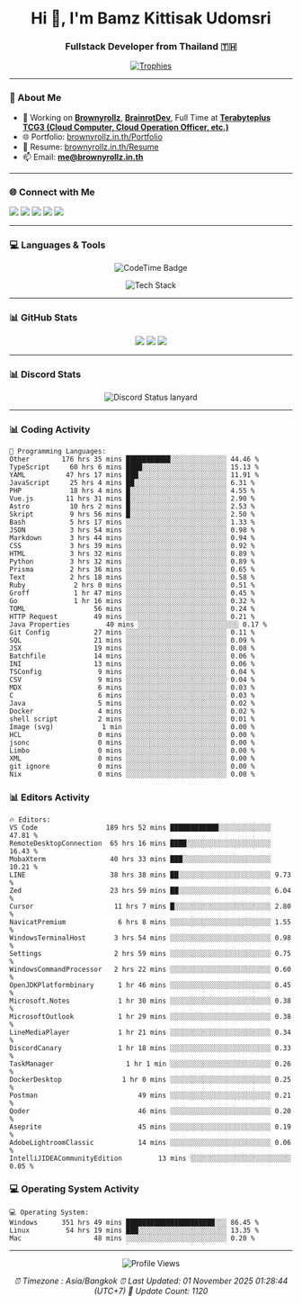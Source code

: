 <h1 align="center">Hi 👋, I'm Bamz Kittisak Udomsri</h1>
<h3 align="center">Fullstack Developer from Thailand 🇹🇭</h3>

<p align="center">
  <a href="https://github.com/ryo-ma/github-profile-trophy">
    <img src="https://github-profile-trophy.vercel.app/?username=brownyroll" alt="Trophies" />
  </a>
</p>

---

### 🔧 About Me

- 🔭 Working on [**Brownyrollz**](https://github.com/Brownyrollz), [**BrainrotDev**](https://github.com/brainrotdev), Full Time at [**Terabyteplus TCG3 (Cloud Computer, Cloud Operation Officer, etc.)**](https://tcloud.in.th)
- 🌐 Portfolio: [brownyrollz.in.th/Portfolio](https://Brownyrollz.in.th/Portfolio)
- 📄 Resume: [brownyrollz.in.th/Resume](https://Brownyrollz.in.th/Resume)
- 📫 Email: **me@brownyrollz.in.th**
---

### 🌐 Connect with Me

<p align="left">
  <a href="https://codepen.io/brownyroll" target="_blank"><img src="https://img.shields.io/badge/CodePen-000?style=for-the-badge&logo=codepen&logoColor=white" /></a>
  <a href="https://fb.com/brownyroll.bbamz" target="_blank"><img src="https://img.shields.io/badge/Facebook-1877F2?style=for-the-badge&logo=facebook&logoColor=white" /></a>
  <a href="https://instagram.com/brownyroll.darkalich" target="_blank"><img src="https://img.shields.io/badge/Instagram-E4405F?style=for-the-badge&logo=instagram&logoColor=white" /></a>
  <a href="https://www.youtube.com/c/brownyrollz" target="_blank"><img src="https://img.shields.io/badge/YouTube-FF0000?style=for-the-badge&logo=youtube&logoColor=white" /></a>
  <a href="https://discord.gg/yyJRFxTXGU" target="_blank"><img src="https://img.shields.io/badge/Discord-5865F2?style=for-the-badge&logo=discord&logoColor=white" /></a>
</p>

---

### 💻 Languages & Tools

<p align="center">
  <img href="https://codetime.dev" alt="CodeTime Badge" src="https://shields.jannchie.com/endpoint?style=flat&color=222&url=https%3A%2F%2Fapi.codetime.dev%2Fv3%2Fusers%2Fshield%3Fuid%3D34055">
  <br/>
  <!--START_SECTION:tech-->
<p align="center">
  <img src="https://skillicons.dev/icons?i=html,css,js,ts,react,nextjs,nodejs,vue,php,laravel,dotnet,django,tailwind,bootstrap,express,arduino,mysql,sqlite,mongodb,nginx,docker,git,linux,figma,postman,astro,bash,bun,cloudflare,discord,discordjs" alt="Tech Stack" />
</p>
<!--END_SECTION:tech-->
</p>

---

### 📊 GitHub Stats

<p align="center">
  <img src="https://github-readme-stats.vercel.app/api?username=brownyroll&show_icons=true" />
  <img src="https://github-readme-stats.vercel.app/api/top-langs/?username=brownyroll&layout=compact" />
  <img src="https://github-readme-streak-stats.herokuapp.com/?user=brownyroll" />
</p>

---

### 📊 Discord Stats

<p align="center">
     <img alt='Discord Status lanyard' src='https://lanyard.cnrad.dev/api/280676963885121536' />
</p>

---

<p align="center">


### 📊 Coding Activity

<!--START_SECTION:waka-->
```text
💬 Programming Languages:
Other        176 hrs 35 mins ███████████░░░░░░░░░░░░░░ 44.46 %
TypeScript     60 hrs 6 mins ████░░░░░░░░░░░░░░░░░░░░░ 15.13 %
YAML          47 hrs 17 mins ███░░░░░░░░░░░░░░░░░░░░░░ 11.91 %
JavaScript     25 hrs 4 mins ██░░░░░░░░░░░░░░░░░░░░░░░ 6.31 %
PHP            18 hrs 4 mins █░░░░░░░░░░░░░░░░░░░░░░░░ 4.55 %
Vue.js        11 hrs 31 mins █░░░░░░░░░░░░░░░░░░░░░░░░ 2.90 %
Astro          10 hrs 2 mins █░░░░░░░░░░░░░░░░░░░░░░░░ 2.53 %
Skript         9 hrs 56 mins █░░░░░░░░░░░░░░░░░░░░░░░░ 2.50 %
Bash           5 hrs 17 mins ░░░░░░░░░░░░░░░░░░░░░░░░░ 1.33 %
JSON           3 hrs 54 mins ░░░░░░░░░░░░░░░░░░░░░░░░░ 0.98 %
Markdown       3 hrs 44 mins ░░░░░░░░░░░░░░░░░░░░░░░░░ 0.94 %
CSS            3 hrs 39 mins ░░░░░░░░░░░░░░░░░░░░░░░░░ 0.92 %
HTML           3 hrs 32 mins ░░░░░░░░░░░░░░░░░░░░░░░░░ 0.89 %
Python         3 hrs 32 mins ░░░░░░░░░░░░░░░░░░░░░░░░░ 0.89 %
Prisma         2 hrs 36 mins ░░░░░░░░░░░░░░░░░░░░░░░░░ 0.65 %
Text           2 hrs 18 mins ░░░░░░░░░░░░░░░░░░░░░░░░░ 0.58 %
Ruby            2 hrs 0 mins ░░░░░░░░░░░░░░░░░░░░░░░░░ 0.51 %
Groff           1 hr 47 mins ░░░░░░░░░░░░░░░░░░░░░░░░░ 0.45 %
Go              1 hr 16 mins ░░░░░░░░░░░░░░░░░░░░░░░░░ 0.32 %
TOML                 56 mins ░░░░░░░░░░░░░░░░░░░░░░░░░ 0.24 %
HTTP Request         49 mins ░░░░░░░░░░░░░░░░░░░░░░░░░ 0.21 %
Java Properties         40 mins ░░░░░░░░░░░░░░░░░░░░░░░░░ 0.17 %
Git Config           27 mins ░░░░░░░░░░░░░░░░░░░░░░░░░ 0.11 %
SQL                  21 mins ░░░░░░░░░░░░░░░░░░░░░░░░░ 0.09 %
JSX                  19 mins ░░░░░░░░░░░░░░░░░░░░░░░░░ 0.08 %
Batchfile            14 mins ░░░░░░░░░░░░░░░░░░░░░░░░░ 0.06 %
INI                  13 mins ░░░░░░░░░░░░░░░░░░░░░░░░░ 0.06 %
TSConfig              9 mins ░░░░░░░░░░░░░░░░░░░░░░░░░ 0.04 %
CSV                   9 mins ░░░░░░░░░░░░░░░░░░░░░░░░░ 0.04 %
MDX                   6 mins ░░░░░░░░░░░░░░░░░░░░░░░░░ 0.03 %
C                     6 mins ░░░░░░░░░░░░░░░░░░░░░░░░░ 0.03 %
Java                  5 mins ░░░░░░░░░░░░░░░░░░░░░░░░░ 0.02 %
Docker                4 mins ░░░░░░░░░░░░░░░░░░░░░░░░░ 0.02 %
shell script          2 mins ░░░░░░░░░░░░░░░░░░░░░░░░░ 0.01 %
Image (svg)            1 min ░░░░░░░░░░░░░░░░░░░░░░░░░ 0.00 %
HCL                   0 mins ░░░░░░░░░░░░░░░░░░░░░░░░░ 0.00 %
jsonc                 0 mins ░░░░░░░░░░░░░░░░░░░░░░░░░ 0.00 %
Limbo                 0 mins ░░░░░░░░░░░░░░░░░░░░░░░░░ 0.00 %
XML                   0 mins ░░░░░░░░░░░░░░░░░░░░░░░░░ 0.00 %
git ignore            0 mins ░░░░░░░░░░░░░░░░░░░░░░░░░ 0.00 %
Nix                   0 mins ░░░░░░░░░░░░░░░░░░░░░░░░░ 0.00 %

```
<!--END_SECTION:waka-->

### 📊 Editors Activity

<!--START_SECTION:editors-->
```text
🔥 Editors:
VS Code                 189 hrs 52 mins ████████████░░░░░░░░░░░░░ 47.81 %
RemoteDesktopConnection  65 hrs 16 mins ████░░░░░░░░░░░░░░░░░░░░░ 16.43 %
MobaXterm                40 hrs 33 mins ███░░░░░░░░░░░░░░░░░░░░░░ 10.21 %
LINE                     38 hrs 38 mins ██░░░░░░░░░░░░░░░░░░░░░░░ 9.73 %
Zed                      23 hrs 59 mins ██░░░░░░░░░░░░░░░░░░░░░░░ 6.04 %
Cursor                    11 hrs 7 mins █░░░░░░░░░░░░░░░░░░░░░░░░ 2.80 %
NavicatPremium             6 hrs 8 mins ░░░░░░░░░░░░░░░░░░░░░░░░░ 1.55 %
WindowsTerminalHost       3 hrs 54 mins ░░░░░░░░░░░░░░░░░░░░░░░░░ 0.98 %
Settings                  2 hrs 59 mins ░░░░░░░░░░░░░░░░░░░░░░░░░ 0.75 %
WindowsCommandProcessor   2 hrs 22 mins ░░░░░░░░░░░░░░░░░░░░░░░░░ 0.60 %
OpenJDKPlatformbinary      1 hr 46 mins ░░░░░░░░░░░░░░░░░░░░░░░░░ 0.45 %
Microsoft.Notes            1 hr 30 mins ░░░░░░░░░░░░░░░░░░░░░░░░░ 0.38 %
MicrosoftOutlook           1 hr 29 mins ░░░░░░░░░░░░░░░░░░░░░░░░░ 0.38 %
LineMediaPlayer            1 hr 21 mins ░░░░░░░░░░░░░░░░░░░░░░░░░ 0.34 %
DiscordCanary              1 hr 18 mins ░░░░░░░░░░░░░░░░░░░░░░░░░ 0.33 %
TaskManager                  1 hr 1 min ░░░░░░░░░░░░░░░░░░░░░░░░░ 0.26 %
DockerDesktop               1 hr 0 mins ░░░░░░░░░░░░░░░░░░░░░░░░░ 0.25 %
Postman                         49 mins ░░░░░░░░░░░░░░░░░░░░░░░░░ 0.21 %
Qoder                           46 mins ░░░░░░░░░░░░░░░░░░░░░░░░░ 0.20 %
Aseprite                        45 mins ░░░░░░░░░░░░░░░░░░░░░░░░░ 0.19 %
AdobeLightroomClassic           14 mins ░░░░░░░░░░░░░░░░░░░░░░░░░ 0.06 %
IntelliJIDEACommunityEdition         13 mins ░░░░░░░░░░░░░░░░░░░░░░░░░ 0.05 %

```
<!--END_SECTION:editors-->

### 💻 Operating System Activity

<!--START_SECTION:os-->
```text
💻 Operating System:
Windows      351 hrs 49 mins ██████████████████████░░░ 86.45 %
Linux         54 hrs 19 mins ███░░░░░░░░░░░░░░░░░░░░░░ 13.35 %
Mac                  48 mins ░░░░░░░░░░░░░░░░░░░░░░░░░ 0.20 %
```
<!--END_SECTION:os-->
</p>

---

<p align="center">
  <img src="https://komarev.com/ghpvc/?username=brownyroll&label=Profile%20views&color=0e75b6&style=flat" alt="Profile Views" />
</p>

<!-- Metadata -->
<p align="center"> 
    <i>
        ⏰ Timezone : Asia/Bangkok
        ⏰ Last Updated: <!--LAST_UPDATED-->01 November 2025 01:28:44 (UTC+7)<!--END_LAST_UPDATED-->
        🔄️ Update Count: <!--UPDATE_COUNT-->1120<!--END_UPDATE_COUNT-->
    </i>
</p>

